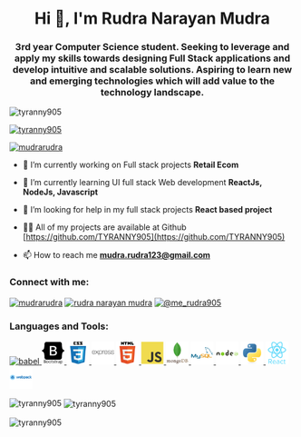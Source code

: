<h1 align="center">Hi 👋, I'm Rudra Narayan Mudra</h1>
<h3 align="center">3rd year Computer Science student. Seeking to leverage and apply my skills towards designing Full Stack applications and develop intuitive and scalable solutions. Aspiring to learn new and emerging technologies which will add value to the technology landscape.</h3>

<p align="left"> <img src="https://komarev.com/ghpvc/?username=tyranny905&label=Profile%20views&color=0e75b6&style=flat" alt="tyranny905" /> </p>

<p align="left"> <a href="https://github.com/ryo-ma/github-profile-trophy"><img src="https://github-profile-trophy.vercel.app/?username=tyranny905" alt="tyranny905" /></a> </p>

<p align="left"> <a href="https://twitter.com/mudrarudra" target="blank"><img src="https://img.shields.io/twitter/follow/mudrarudra?logo=twitter&style=for-the-badge" alt="mudrarudra" /></a> </p>

- 🔭 I’m currently working on Full stack projects **Retail Ecom**

- 🌱 I’m currently learning UI full stack Web development **ReactJs, NodeJs, Javascript**

- 🤝 I’m looking for help in my full stack projects **React based project**

- 👨‍💻 All of my projects are available at Github [https://github.com/TYRANNY905](https://github.com/TYRANNY905)

- 📫 How to reach me **mudra.rudra123@gmail.com**

<h3 align="left">Connect with me:</h3>
<p align="left">
<a href="https://twitter.com/mudrarudra" target="blank"><img align="center" src="https://raw.githubusercontent.com/rahuldkjain/github-profile-readme-generator/master/src/images/icons/Social/twitter.svg" alt="mudrarudra" height="30" width="40" /></a>
<a href="https://linkedin.com/in/rudra-narayan-mudra-060615147" target="blank"><img align="center" src="https://raw.githubusercontent.com/rahuldkjain/github-profile-readme-generator/master/src/images/icons/Social/linked-in-alt.svg" alt="rudra narayan mudra" height="30" width="40" /></a>
<a href="https://instagram.com/me_rudra905" target="blank"><img align="center" src="https://raw.githubusercontent.com/rahuldkjain/github-profile-readme-generator/master/src/images/icons/Social/instagram.svg" alt="@me_rudra905" height="30" width="40" /></a>
</p>

<h3 align="left">Languages and Tools:</h3>
<p align="left"> <a href="https://babeljs.io/" target="_blank" rel="noreferrer"> <img src="https://www.vectorlogo.zone/logos/babeljs/babeljs-icon.svg" alt="babel" width="40" height="40"/> </a> <a href="https://getbootstrap.com" target="_blank" rel="noreferrer"> <img src="https://raw.githubusercontent.com/devicons/devicon/master/icons/bootstrap/bootstrap-plain-wordmark.svg" alt="bootstrap" width="40" height="40"/> </a> <a href="https://www.w3schools.com/css/" target="_blank" rel="noreferrer"> <img src="https://raw.githubusercontent.com/devicons/devicon/master/icons/css3/css3-original-wordmark.svg" alt="css3" width="40" height="40"/> </a> <a href="https://expressjs.com" target="_blank" rel="noreferrer"> <img src="https://raw.githubusercontent.com/devicons/devicon/master/icons/express/express-original-wordmark.svg" alt="express" width="40" height="40"/> </a> <a href="https://www.w3.org/html/" target="_blank" rel="noreferrer"> <img src="https://raw.githubusercontent.com/devicons/devicon/master/icons/html5/html5-original-wordmark.svg" alt="html5" width="40" height="40"/> </a> <a href="https://developer.mozilla.org/en-US/docs/Web/JavaScript" target="_blank" rel="noreferrer"> <img src="https://raw.githubusercontent.com/devicons/devicon/master/icons/javascript/javascript-original.svg" alt="javascript" width="40" height="40"/> </a> <a href="https://www.mongodb.com/" target="_blank" rel="noreferrer"> <img src="https://raw.githubusercontent.com/devicons/devicon/master/icons/mongodb/mongodb-original-wordmark.svg" alt="mongodb" width="40" height="40"/> </a> <a href="https://www.mysql.com/" target="_blank" rel="noreferrer"> <img src="https://raw.githubusercontent.com/devicons/devicon/master/icons/mysql/mysql-original-wordmark.svg" alt="mysql" width="40" height="40"/> </a> <a href="https://nodejs.org" target="_blank" rel="noreferrer"> <img src="https://raw.githubusercontent.com/devicons/devicon/master/icons/nodejs/nodejs-original-wordmark.svg" alt="nodejs" width="40" height="40"/> </a> <a href="https://www.python.org" target="_blank" rel="noreferrer"> <img src="https://raw.githubusercontent.com/devicons/devicon/master/icons/python/python-original.svg" alt="python" width="40" height="40"/> </a> <a href="https://reactjs.org/" target="_blank" rel="noreferrer"> <img src="https://raw.githubusercontent.com/devicons/devicon/master/icons/react/react-original-wordmark.svg" alt="react" width="40" height="40"/> </a> <a href="https://webpack.js.org" target="_blank" rel="noreferrer"> <img src="https://raw.githubusercontent.com/devicons/devicon/d00d0969292a6569d45b06d3f350f463a0107b0d/icons/webpack/webpack-original-wordmark.svg" alt="webpack" width="40" height="40"/> </a> </p>

<p><img align="left" src="https://github-readme-stats.vercel.app/api/top-langs?username=tyranny905&show_icons=true&locale=en&layout=compact" alt="tyranny905" /></p>

<p>&nbsp;<img align="center" src="https://github-readme-stats.vercel.app/api?username=tyranny905&show_icons=true&locale=en" alt="tyranny905" /></p>

<p><img align="center" src="https://github-readme-streak-stats.herokuapp.com/?user=tyranny905&" alt="tyranny905" /></p>

